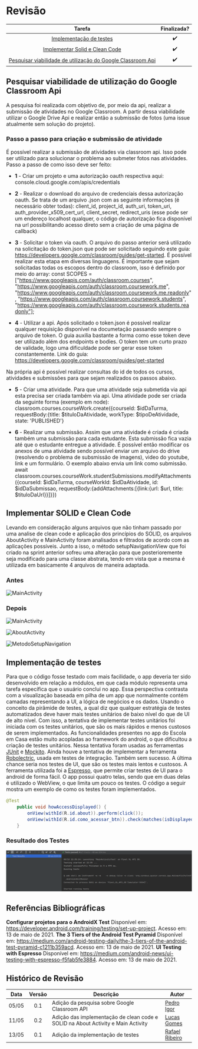 # Revisão

Tarefa | Finalizada? |
:-----:|:-----------:|
[Implementação de testes](colocar_link) | :heavy_check_mark: |
[Implementar Solid e Clean Code](colocar_link) | :heavy_check_mark: |
[Pesquisar viabilidade de utilização do Google Classroom Api](https://github.com/GCES-Escola-em-Casa-2020-2/wiki/issues/18) |:heavy_check_mark: |

## Pesquisar viabilidade de utilização do Google Classroom Api
A pesquisa foi realizada com objetivo de, por meio da api, realizar a submissão de atividades no Google Classroom. A partir dessa viabilidade utilizar o Google Drive Api e realizar então a submissão de fotos (uma issue atualmente sem solução do projeto).

### Passo a passo para criação e submissão de atividade
É possível realizar a submissão de atividades via classroom api. Isso pode ser utilizado para solucionar o problema ao submeter fotos nas atividades.
Passo a passo de como isso deve ser feito:

* **1** - Criar um projeto e uma autorização oauth respectiva aqui: console.cloud.google.com/apis/credentials

* **2** - Realizar o download do arquivo de credenciais dessa autorização oauth. Se trata de um arquivo .json
com as seguinte informações (é necessário obter todas): client_id, project_id, auth_uri, token_uri, 
auth_provider_x509_cert_url, client_secret, redirect_uris (esse pode ser um endereço localhost qualquer, 
o código de autorização fica disponível na url possibilitando acesso direto sem a criação de uma página 
de callback)

* **3** - Solicitar o token via oauth. O arquivo do passo anterior será utilizado na solicitação do token.json que pode ser solicitado seguindo
este guia: https://developers.google.com/classroom/guides/get-started. É possível realizar esta etapa em diversas
linguagens. É importante que sejam solicitadas todas os escopos dentro do classroom, isso é definido por meio 
do array: 
const SCOPES = ["https://www.googleapis.com/auth/classroom.courses", "https://www.googleapis.com/auth/classroom.coursework.me", 
"https://www.googleapis.com/auth/classroom.coursework.me.readonly", "https://www.googleapis.com/auth/classroom.coursework.students", 
"https://www.googleapis.com/auth/classroom.coursework.students.readonly"];

* **4** - Utilizar a api. Após solicitado o token.json é possível realizar qualquer requisição disponível na documetação passando sempre o arquivo de token.
O guia auxilia bastante a forma como esse token deve ser utilizado além dos endpoints e bodies. O token tem um curto prazo de validade, logo uma dificuldade
pode ser gerar esse token constantemente.
Link do guia: https://developers.google.com/classroom/guides/get-started

Na própria api é possível realizar consultas do id de todos os cursos, atividades e submissões para que sejam realizados os passos abaixo.

* **5** - Criar uma atividade. Para que uma atividade seja submetida via api esta precisa ser criada também via api.
Uma atividade pode ser criada da seguinte forma (exemplo em node): 
classroom.courses.courseWork.create({courseId: $idDaTurma, requestBody:{title: $tituloDaAtividade, workType: $tipoDeAtividade, state: 'PUBLISHED'}

* **6** - Realizar uma submissão. Assim que uma atividade é criada é criada também uma submissão para cada estudante. Esta submissão fica vazia até
que o estudante entregue a atividade. É possível então modificar os anexos de uma atividade sendo possível enviar um arquivo do drive (resolvendo 
o problema de subsmissão de imagens), video do youtube, link e um formulário. O exemplo abaixo envia um link como submissão.
await classroom.courses.courseWork.studentSubmissions.modifyAttachments({courseId: $idDaTurma, courseWorkId: $idDaAtividade, id: $idDaSubmissao, 
requestBody:{addAttachments:[{link:{url: $url, title: $tituloDaUrl}}]}})

## Implementar SOLID e Clean Code

Levando em consideração alguns arquivos que não tinham passado por uma analise de clean code e aplicação dos princípios do SOLID, os arquivos AboutActivity e MainActivity foram analisados e filtrados de acordo com as aplicações possíveis. Junto a isso, o método setupNavigationView que foi criado na sprint anterior sofreu uma alteração para que posterioremente seja modificado para uma classe abstrata, tendo em vista que a mesma é utilizada em basicamente 4 arquivos de maneira adaptada.

### Antes
![MainActivity](https://user-images.githubusercontent.com/18038966/117906298-051efa00-b2ab-11eb-9614-31ef3570c702.png)

### Depois 
![MainActivity](https://user-images.githubusercontent.com/18038966/117906389-313a7b00-b2ab-11eb-9e9a-5216fc7901f4.png)

![AboutActivity](https://user-images.githubusercontent.com/18038966/117906422-40212d80-b2ab-11eb-891c-455650ae1ace.png)

![MetodoSetupNavigation](https://user-images.githubusercontent.com/18038966/117906474-5d55fc00-b2ab-11eb-830c-37f22f070e89.png)


## Implementação de testes

Para que o código fosse testado com mais facilidade, o app deveria ter sido desenvolvido em relação a módulos, em que cada módulo representa uma tarefa específica que o usuário conclui no app. Essa perspectiva contrasta com a visualização baseada em pilha de um app que normalmente contém camadas representando a UI, a lógica de negócios e os dados.
Usando o conceito da pirâmide de testes, a qual diz que qualquer estratégia de testes automatizados deve haver mais testes unitários de baixo nível do que de UI de alto nível. Com isso, a tentativa de implementar testes unitários foi iniciada com os testes unitários, que são os mais rápidos e menos custosos de serem implementados. As funcionalidades presentes no app do Escola em Casa estão muito acopladas ao framework do android, o que dificultou a criação de testes unitários. Nessa tentativa foram usadas as ferramentas [JUnit](http://junit.org/junit4/) e [Mockito](http://site.mockito.org/). Ainda houve a tentativa de implementar a ferramenta [Robolectric](http://robolectric.org/), usada em testes de integração. Também sem sucesso. A última chance seria nos testes de UI, que são os testes mais lentos e custosos. A ferramenta utilizada foi a [Espresso](https://google.github.io/android-testing-support-library/docs/espresso/), que permite criar testes de UI para o android de forma fácil. O app possui quatro telas, sendo que em duas delas é utilizado o WebView, o que limita um pouco os testes.
O código a seguir mostra um exemplo de como os testes foram implementados.

```Java
@Test
    public void howAccessDisplayed() {
        onView(withId(R.id.about)).perform(click());
        onView(withId(R.id.como_acessar_btn)).check(matches(isDisplayed()));
    }
```

### Resultado dos Testes

![testes](./../../img/sprint6/testes.png)

## Referências Bibliográficas

**Configurar projetos para o AndroidX Test** Disponível em: https://developer.android.com/training/testing/set-up-project. Acesso em: 13 de maio de 2021.
**The 3 Tiers of the Android Test Pyramid** Disponível em: https://medium.com/android-testing-daily/the-3-tiers-of-the-android-test-pyramid-c1211b359acd. Acesso em: 13 de maio de 2021.
**UI Testing with Espresso** Disponível em: https://medium.com/android-news/ui-testing-with-espresso-f5fab5fe3884. Acesso em: 13 de maio de 2021.

## Histórico de Revisão

Data | Versão | Descrição | Autor |
:---:|:------:|-----------|-------|
05/05|0.1 | Adição da pesquisa sobre Google Classroom API | [Pedro Igor](https://github.com/pedroeagle) |
11/05|0.2 | Adição das implementação de clean code e SOLID na About Activity e Main Activity | [Lucas Gomes](https://github.com/LGomees) |
13/05|0.1 | Adição da implementação de testes | [Rafael Ribeiro](https://github.com/rafaelflarrn) |
